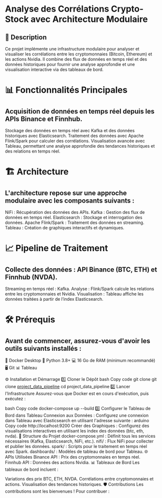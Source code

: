 # Analyse des Corrélations Crypto-Stock avec Architecture Modulaire

## 🚀 Description


Ce projet implémente une infrastructure modulaire pour analyser et visualiser les corrélations entre les cryptomonnaies (Bitcoin, Ethereum) et les actions Nvidia. Il combine des flux de données en temps réel et des données historiques pour fournir une analyse approfondie et une visualisation interactive via des tableaux de bord.


# 📊 Fonctionnalités Principales

## Acquisition de données en temps réel depuis les APIs Binance et Finnhub.

Stockage des données en temps réel avec Kafka et des données historiques avec Elasticsearch.
Traitement des données avec Apache Flink/Spark pour calculer des corrélations.
Visualisation avancée avec Tableau, permettant une analyse approfondie des tendances historiques et des relations en temps réel.


# 🏗 Architecture

## L'architecture repose sur une approche modulaire avec les composants suivants :

NiFi : Récupération des données des APIs.
Kafka : Gestion des flux de données en temps réel.
Elasticsearch : Stockage et interrogation des données.
Apache Flink/Spark : Traitement des données en streaming.
Tableau : Création de graphiques interactifs et dynamiques.

# 📈 Pipeline de Traitement

## Collecte des données : API Binance (BTC, ETH) et Finnhub (NVDA).

Streaming en temps réel : Kafka.
Analyse : Flink/Spark calcule les relations entre les cryptomonnaies et Nvidia.
Visualisation : Tableau affiche les données traitées à partir de l’index Elasticsearch.


# 🛠 Prérequis

## Avant de commencer, assurez-vous d'avoir les outils suivants installés :

🐳 Docker Desktop
🐍 Python 3.8+
💻 16 Go de RAM (minimum recommandé)
🖥️ Git
📊 Tableau




⚙️ Installation et Démarrage
1️⃣ Cloner le Dépôt
bash
Copy code
git clone git clone [project_data_pipeline](https://github.com/Cherkani/project_data_pipeline.git)
cd project_data_pipeline
2️⃣ Lancer l'Infrastructure
Assurez-vous que Docker est en cours d'exécution, puis exécutez :

bash
Copy code
docker-compose up --build
3️⃣ Configurer le Tableau de Bord dans Tableau
Connexion aux Données :
Configurez une connexion dans Tableau avec Elasticsearch en utilisant l'adresse suivante :
arduino
Copy code
http://localhost:9200
Créer des Graphiques :
Configurez des visualisations interactives en utilisant les index des données (btc, eth, nvda).
📄 Structure du Projet
docker-compose.yml : Définit tous les services nécessaires (Kafka, Elasticsearch, NiFi, etc.).
nifi/ : Flux NiFi pour collecter et publier les données.
spark/ : Scripts pour le traitement en temps réel avec Spark.
dashboards/ : Modèles de tableau de bord pour Tableau.
🌐 APIs Utilisées
Binance API : Prix des cryptomonnaies en temps réel.
Finnhub API : Données des actions Nvidia.
📊 Tableaux de Bord
Les tableaux de bord incluent :

Variations des prix BTC, ETH, NVDA.
Corrélations entre cryptomonnaies et actions.
Visualisation des tendances historiques.
🛡 Contributions
Les contributions sont les bienvenues ! Pour contribuer :


